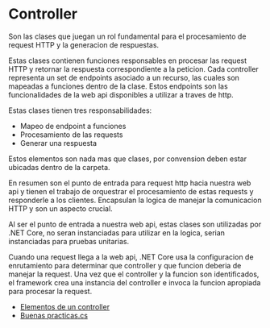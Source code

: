 # Controller

Son las clases que juegan un rol fundamental para el procesamiento de request HTTP y la generacion de respuestas.

Estas clases contienen funciones responsables en procesar las request HTTP y retornar la respuesta correspondiente a la peticion. Cada controller representa un set de endpoints asociado a un recurso, las cuales son mapeadas a funciones dentro de la clase. Estos endpoints son las funcionalidades de la web api disponibles a utilizar a traves de http.

Estas clases tienen tres responsabilidades:

- Mapeo de endpoint a funciones
- Procesamiento de las requests
- Generar una respuesta

Estos elementos son nada mas que clases, por convension deben estar ubicadas dentro de la carpeta.

En resumen son el punto de entrada para request http hacia nuestra web api y tienen el trabajo de orquestrar el procesamiento de estas requests y responderle a los clientes. Encapsulan la logica de manejar la comunicacion HTTP y son un aspecto crucial.

Al ser el punto de entrada a nuestra web api, estas clases son utilizadas por .NET Core, no seran instanciadas para utilizar en la logica, serian instanciadas para pruebas unitarias.

Cuando una request llega a la web api, .NET Core usa la configuracion de enrutamiento para determinar que controller y que funcion deberia de manejar la request. Una vez que el controller y la funcion son identificados, el framework crea una instancia del controller e invoca la funcion apropiada para procesar la request.

- [Elementos de un controller](https://github.com/daniel18acevedo/DA2-Tecnologia/blob/web-api/controller-elements.md)
- [Buenas practicas.cs](https://github.com/daniel18acevedo/DA2-Tecnologia/blob/web-api/controller-good-practices.md)
